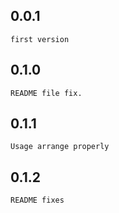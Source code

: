 ## 0.0.1

    first version

## 0.1.0

    README file fix.

## 0.1.1

    Usage arrange properly

## 0.1.2

    README fixes